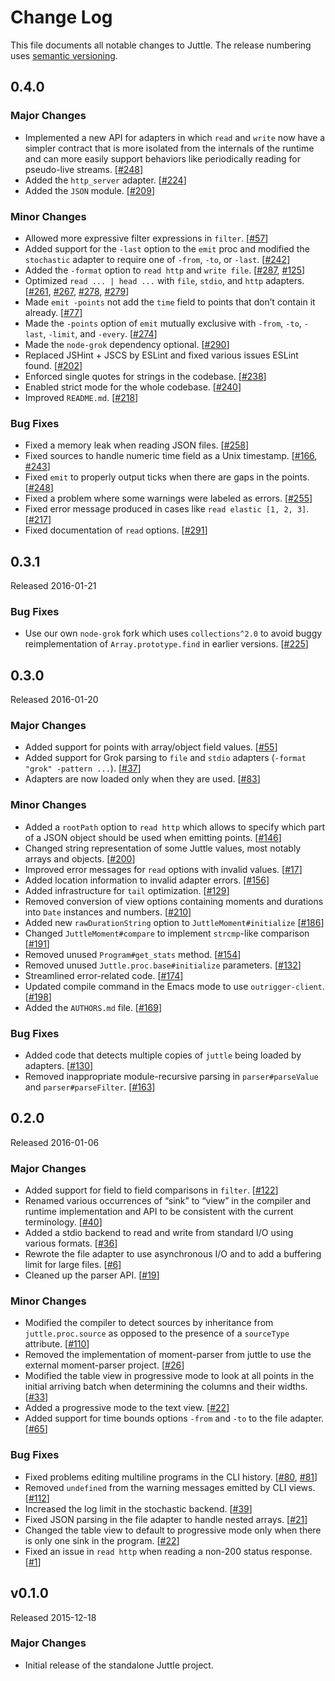 # Change Log

This file documents all notable changes to Juttle. The release numbering uses [semantic versioning](http://semver.org).

## 0.4.0

### Major Changes

- Implemented a new API for adapters in which `read` and `write` now have a simpler contract that is more isolated from the internals of the runtime and can more easily support behaviors like periodically reading for pseudo-live streams. [[#248](https://github.com/juttle/juttle/pull/248)]
- Added the `http_server` adapter. [[#224](https://github.com/juttle/juttle/pull/224)]
- Added the `JSON` module. [[#209](https://github.com/juttle/juttle/pull/209)]

### Minor Changes

- Allowed more expressive filter expressions in `filter`. [[#57](https://github.com/juttle/juttle/issues/57)]
- Added support for the `-last` option to the `emit` proc and modified the `stochastic` adapter to require one of `-from`, `-to`, or `-last`.
[[#242](https://github.com/juttle/juttle/pull/242)]
- Added the `-format` option to `read http` and `write file`. [[#287](https://github.com/juttle/juttle/issues/287), [#125](https://github.com/juttle/juttle/issues/125)]
- Optimized `read ... | head ...` with `file`, `stdio`, and `http` adapters. [[#261](https://github.com/juttle/juttle/issues/261), [#267](https://github.com/juttle/juttle/pull/267), [#278](https://github.com/juttle/juttle/pull/278), [#279](https://github.com/juttle/juttle/pull/279)]
- Made `emit -points` not add the `time` field to points that don’t contain it already. [[#77](https://github.com/juttle/juttle/issues/77)]
- Made the `-points` option of `emit` mutually exclusive with `-from`, `-to`, `-last`, `-limit`, and `-every`. [[#274](https://github.com/juttle/juttle/pull/274)]
- Made the `node-grok` dependency optional. [[#290](https://github.com/juttle/juttle/pull/290)]
- Replaced JSHint + JSCS by ESLint and fixed various issues ESLint found. [[#202](https://github.com/juttle/juttle/issues/202)]
- Enforced single quotes for strings in the codebase. [[#238](https://github.com/juttle/juttle/pull/238)]
- Enabled strict mode for the whole codebase. [[#240](https://github.com/juttle/juttle/issues/240)]
- Improved `README.md`. [[#218](https://github.com/juttle/juttle/pull/218)]

### Bug Fixes

- Fixed a memory leak when reading JSON files. [[#258](https://github.com/juttle/juttle/issues/258)]
- Fixed sources to handle numeric time field as a Unix timestamp. [[#166](https://github.com/juttle/juttle/issues/166), [#243](https://github.com/juttle/juttle/issues/243)]
- Fixed `emit` to properly output ticks when there are gaps in the points. [[#248](https://github.com/juttle/juttle/pull/248)]
- Fixed a problem where some warnings were labeled as errors. [[#255](https://github.com/juttle/juttle/pull/255)]
- Fixed error message produced in cases like `read elastic [1, 2, 3]`. [[#217](https://github.com/juttle/juttle/pull/217)]
- Fixed documentation of `read` options. [[#291](https://github.com/juttle/juttle/pull/291)]

## 0.3.1

Released 2016-01-21

### Bug Fixes

- Use our own `node-grok` fork which uses `collections^2.0` to avoid buggy reimplementation of `Array.prototype.find` in earlier versions. [[#225](https://github.com/juttle/juttle/issues/225)]

## 0.3.0

Released 2016-01-20

### Major Changes

- Added support for points with array/object field values. [[#55](https://github.com/juttle/juttle/issues/55)]
- Added support for Grok parsing to `file` and `stdio` adapters (`-format "grok" -pattern ...`). [[#37](https://github.com/juttle/juttle/issues/37)]
- Adapters are now loaded only when they are used. [[#83](https://github.com/juttle/juttle/issues/83)]

### Minor Changes

- Added a `rootPath` option to `read http` which allows to specify which part of a JSON object should be used when emitting points. [[#146](https://github.com/juttle/juttle/issues/146)]
- Changed string representation of some Juttle values, most notably arrays and objects. [[#200](https://github.com/juttle/juttle/pull/200)]
- Improved error messages for `read` options with invalid values. [[#17](https://github.com/juttle/juttle/pull/17)]
- Added location information to invalid adapter errors. [[#156](https://github.com/juttle/juttle/pull/156)]
- Added infrastructure for `tail` optimization. [[#129](https://github.com/juttle/juttle/pull/129)]
- Removed conversion of view options containing moments and durations into `Date` instances and numbers. [[#210](https://github.com/juttle/juttle/pull/210)]
- Added new `rawDurationString` option to `JuttleMoment#initialize` [[#186](https://github.com/juttle/juttle/pull/186)]
- Changed `JuttleMoment#compare` to implement `strcmp`-like comparison [[#191](https://github.com/juttle/juttle/pull/191)]
- Removed unused `Program#get_stats` method. [[#154](https://github.com/juttle/juttle/pull/154)]
- Removed unused `Juttle.proc.base#initialize` parameters. [[#132](https://github.com/juttle/juttle/issues/132)]
- Streamlined error-related code. [[#174](https://github.com/juttle/juttle/pull/174)]
- Updated compile command in the Emacs mode to use `outrigger-client`. [[#198](https://github.com/juttle/juttle/issues/198)]
- Added the `AUTHORS.md` file. [[#169](https://github.com/juttle/juttle/pull/169)]

### Bug Fixes

- Added code that detects multiple copies of `juttle` being loaded by adapters. [[#130](https://github.com/juttle/juttle/issues/130)]
- Removed inappropriate module-recursive parsing in `parser#parseValue` and `parser#parseFilter`. [[#163](https://github.com/juttle/juttle/issues/163)]

## 0.2.0

Released 2016-01-06

### Major Changes

- Added support for field to field comparisons in `filter`. [[#122](https://github.com/juttle/juttle/pull/122)]
- Renamed various occurrences of “sink” to “view” in the compiler and runtime implementation and API to be consistent with the current terminology. [[#40](https://github.com/juttle/juttle/issues/40)]
- Added a stdio backend to read and write from standard I/O using various formats. [[#36](https://github.com/juttle/juttle/issues/36)]
- Rewrote the file adapter to use asynchronous I/O and to add a buffering limit for large files. [[#6](https://github.com/juttle/juttle/issues/6)]
- Cleaned up the parser API. [[#19](https://github.com/juttle/juttle/pull/19)]

### Minor Changes

- Modified the compiler to detect sources by inheritance from `juttle.proc.source` as opposed to the presence of a `sourceType` attribute. [[#110](https://github.com/juttle/juttle/pull/110)]
- Removed the implementation of moment-parser from juttle to use the external moment-parser project. [[#26](https://github.com/juttle/juttle/issues/26)]
- Modified the table view in progressive mode to look at all points in the initial arriving batch when determining the columns and their widths. [[#33](https://github.com/juttle/juttle/issues/33)]
- Added a progressive mode to the text view. [[#22](https://github.com/juttle/juttle/pull/22)]
- Added support for time bounds options `-from` and `-to` to the file adapter. [[#65](https://github.com/juttle/juttle/issues/65)]

### Bug Fixes

- Fixed problems editing multiline programs in the CLI history. [[#80](https://github.com/juttle/juttle/issues/80), [#81](https://github.com/juttle/juttle/issues/81)]
- Removed `undefined` from the warning messages emitted by CLI views. [[#112](https://github.com/juttle/juttle/pull/112)]
- Increased the log limit in the stochastic backend. [[#39](https://github.com/juttle/juttle/issues/39)]
- Fixed JSON parsing in the file adapter to handle nested arrays. [[#21](https://github.com/juttle/juttle/issues/21)]
- Changed the table view to default to progressive mode only when there is only one sink in the program. [[#22](https://github.com/juttle/juttle/pull/22)]
- Fixed an issue in `read http` when reading a non-200 status response. [[#1](https://github.com/juttle/juttle/issues/1)]

## v0.1.0

Released 2015-12-18

### Major Changes

- Initial release of the standalone Juttle project.
